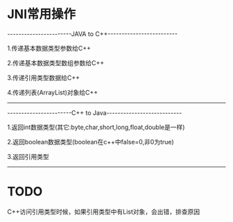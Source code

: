 # JNI常用操作

-----------------------JAVA to C++-------------------------

1.传递基本数据类型参数给C++

2.传递基本数据类型数组参数给C++

3.传递引用类型数据给C++

4.传递列表(ArrayList)对象给C++

------------------------------------------------------------------

-----------------------C++ to Java---------------------------

1.返回int数据类型(其它:byte,char,short,long,float,double是一样)

2.返回boolean数据类型(boolean在c++中false=0,非0为true)

3.返回引用类型

------------------------------------------------------------------

# TODO

C++访问引用类型时候，如果引用类型中有List对象，会出错，排查原因